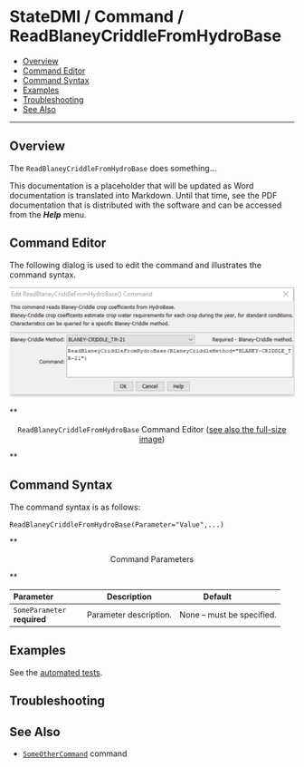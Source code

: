 # StateDMI / Command / ReadBlaneyCriddleFromHydroBase #

* [Overview](#overview)
* [Command Editor](#command-editor)
* [Command Syntax](#command-syntax)
* [Examples](#examples)
* [Troubleshooting](#troubleshooting)
* [See Also](#see-also)

-------------------------

## Overview ##

The `ReadBlaneyCriddleFromHydroBase` does something...

This documentation is a placeholder that will be updated as Word documentation is translated into Markdown.
Until that time, see the PDF documentation that is distributed with the software and can be accessed
from the ***Help*** menu.

## Command Editor ##

The following dialog is used to edit the command and illustrates the command syntax.

![ReadBlaneyCriddleFromHydroBase](ReadBlaneyCriddleFromHydroBase.png)

**<p style="text-align: center;">
`ReadBlaneyCriddleFromHydroBase` Command Editor (<a href="../ReadBlaneyCriddleFromHydroBase.png">see also the full-size image</a>)
</p>**

## Command Syntax ##

The command syntax is as follows:

```text
ReadBlaneyCriddleFromHydroBase(Parameter="Value",...)
```
**<p style="text-align: center;">
Command Parameters
</p>**

| **Parameter**&nbsp;&nbsp;&nbsp;&nbsp;&nbsp;&nbsp;&nbsp;&nbsp;&nbsp;&nbsp;&nbsp;&nbsp; | **Description** | **Default**&nbsp;&nbsp;&nbsp;&nbsp;&nbsp;&nbsp;&nbsp;&nbsp;&nbsp;&nbsp; |
| --------------|-----------------|----------------- |
|`SomeParameter`<br>**required**|Parameter description.|None – must be specified.|

## Examples ##

See the [automated tests](https://github.com/OpenWaterFoundation/cdss-app-statedmi-main/tree/master/test/regression/commands/ReadBlaneyCriddleFromHydroBase).

## Troubleshooting ##

## See Also ##

* [`SomeOtherCommand`](../SomeOtherCommand/SomeOtherCommand) command
